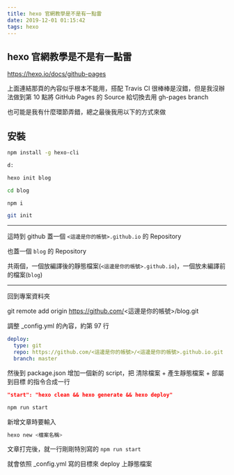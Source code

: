 ```yaml
---
title: hexo 官網教學是不是有一點雷
date: 2019-12-01 01:15:42
tags: hexo
---
```


## hexo 官網教學是不是有一點雷

https://hexo.io/docs/github-pages

上面連結那頁的內容似乎根本不能用，搭配 Travis CI 很棒棒是沒錯，但是我沒辦法做到第 10 點將 GitHub Pages 的 Source 給切換去用 gh-pages branch

也可能是我有什麼環節弄錯，總之最後我用以下的方式來做

## 安裝

```bash
npm install -g hexo-cli

d:

hexo init blog

cd blog

npm i

git init
```

---

這時到 github 蓋一個 `<這邊是你的帳號>.github.io` 的 Repository

也蓋一個 `blog` 的 Repository

共兩個，一個放編譯後的靜態檔案(`<這邊是你的帳號>.github.io`)，一個放未編譯前的檔案(`blog`)

---

回到專案資料夾

git remote add origin https://github.com/<這邊是你的帳號>/blog.git

調整 _config.yml 的內容，約第 97 行

```yml
deploy:
  type: git
  repo: https://github.com/<這邊是你的帳號>/<這邊是你的帳號>.github.io.git
  branch: master
```

然後到 package.json 增加一個新的 script，把 清除檔案 + 產生靜態檔案 + 部屬到目標 的指令合成一行

```json
"start": "hexo clean && hexo generate && hexo deploy"
```

```bash
npm run start
```

新增文章時要輸入

```bash
hexo new <檔案名稱>
```

文章打完後，就一行剛剛特別寫的 `npm run start`

就會依照 _config.yml 寫的目標來 deploy 上靜態檔案
